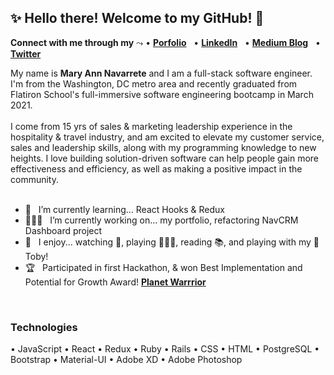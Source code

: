 ## ✨ Hello there! Welcome to my GitHub! 👋


**Connect with me through my** ⤳ • [**Porfolio**](http://www.maryannnavarrete.com) &nbsp; 
• [**LinkedIn**](https://www.linkedin.com/in/maryannnavarrete/) &nbsp; 
• [**Medium Blog**](https://maryann-navarrete.medium.com/) &nbsp; 
• [**Twitter**](https://twitter.com/MaryAnnN28) &nbsp; 
<br/>

My name is **Mary Ann Navarrete** and I am a full-stack software engineer. I'm from the Washington, DC metro area and recently graduated from Flatiron School's full-immersive software engineering bootcamp in March 2021. 
<br/>
<br/>
I come from 15 yrs of sales & marketing leadership experience in the hospitality & travel industry, and am excited to elevate my customer service, sales and leadership skills, along with my programming knowledge to new heights. I love building solution-driven software can help people gain more effectiveness and efficiency, as well as making a positive impact in the community. 
<br/><br/>
- 🌱 &nbsp; I’m currently learning... React Hooks & Redux <br />
- 👩🏻‍💻 &nbsp; I’m currently working on... my portfolio, refactoring NavCRM Dashboard project <br />
- 🥳 &nbsp; I enjoy... watching 🏀, playing 🏌🏻‍♀️, reading 📚, and playing with my 🐶  Toby! <br />
- 🏆 &nbsp; Participated in first Hackathon, & won Best Implementation and Potential for Growth Award! [**Planet Warrrior**](https://planetwarriors.netlify.app/)
<br/>

### **Technologies**
•  JavaScript
•  React 
•  Redux
•  Ruby
•  Rails
•  CSS
•  HTML
•  PostgreSQL
•  Bootstrap
•  Material-UI
•  Adobe XD
•  Adobe Photoshop
<br /><br/>





